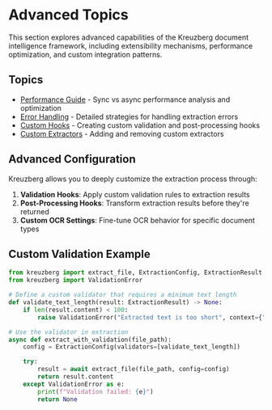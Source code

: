 # Advanced Topics

This section explores advanced capabilities of the Kreuzberg document intelligence framework, including extensibility mechanisms, performance optimization, and custom integration patterns.

## Topics

- [Performance Guide](performance.md) - Sync vs async performance analysis and optimization
- [Error Handling](error-handling.md) - Detailed strategies for handling extraction errors
- [Custom Hooks](custom-hooks.md) - Creating custom validation and post-processing hooks
- [Custom Extractors](custom-extractors.md) - Adding and removing custom extractors

## Advanced Configuration

Kreuzberg allows you to deeply customize the extraction process through:

1. **Validation Hooks**: Apply custom validation rules to extraction results
1. **Post-Processing Hooks**: Transform extraction results before they're returned
1. **Custom OCR Settings**: Fine-tune OCR behavior for specific document types

## Custom Validation Example

```python
from kreuzberg import extract_file, ExtractionConfig, ExtractionResult
from kreuzberg import ValidationError

# Define a custom validator that requires a minimum text length
def validate_text_length(result: ExtractionResult) -> None:
    if len(result.content) < 100:
        raise ValidationError("Extracted text is too short", context={"content_length": len(result.content)})

# Use the validator in extraction
async def extract_with_validation(file_path):
    config = ExtractionConfig(validators=[validate_text_length])

    try:
        result = await extract_file(file_path, config=config)
        return result.content
    except ValidationError as e:
        print(f"Validation failed: {e}")
        return None
```
